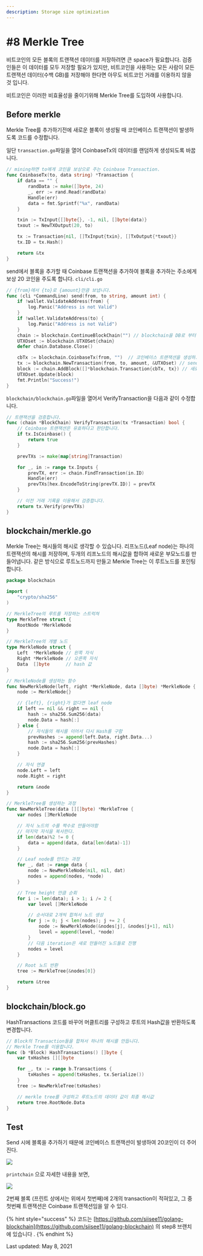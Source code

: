 ```yaml
---
description: Storage size optimization
---
```


# \#8 Merkle Tree

비트코인의 모든 블록의 트랜잭션 데이터를 저장하려면 큰 space가 필요합니다. 검증인들은 이 데이터를 모두 저장할 필요가 있지만, 비트코인을 사용하는 모든 사람이 모든 트랜잭션 데이터\(수백 GB\)를 저장해야 한다면 아무도 비트코인 거래를 이용하지 않을 것 입니다.

비트코인은 이러한 비효율성을 줄이기위해 Merkle Tree를 도입하여 사용합니다. 

## Before merkle

Merkle Tree를 추가하기전에 새로운 블록이 생성될 때 코인베이스 트랜잭션이 발생하도록 코드를 수정합니다.

일단 `transaction.go`파일을 열어 CoinbaseTx의 데이터를 랜덤하게 생성되도록 바꿉니다.

```go
// mining하면 to에게 코인을 보상으로 주는 Coinbase Transaction.
func CoinbaseTx(to, data string) *Transaction {
	if data == "" {
		randData := make([]byte, 24)
		_, err := rand.Read(randData)
		Handle(err)
		data = fmt.Sprintf("%x", randData)
	}

	txin := TxInput{[]byte{}, -1, nil, []byte(data)}
	txout := NewTXOutput(20, to)

	tx := Transaction{nil, []TxInput{txin}, []TxOutput{*txout}}
	tx.ID = tx.Hash()

	return &tx
}
```

send에서 블록을 추가할 때 Coinbase 트랜잭션을 추가하여 블록을 추가하는 주소에게 보상 20 코인을 주도록 합니다. `cli/cli.go`

```go
// {from}에서 {to}로 {amount}만큼 보냅니다.
func (cli *CommandLine) send(from, to string, amount int) {
	if !wallet.ValidateAddress(from) {
		log.Panic("Address is not Valid")
	}
	if !wallet.ValidateAddress(to) {
		log.Panic("Address is not Valid")
	}
	chain := blockchain.ContinueBlockChain("") // blockchain을 DB로 부터 받아온다.
	UTXOset := blockchain.UTXOSet{chain}
	defer chain.Database.Close()

	cbTx := blockchain.CoinbaseTx(from, "")  // 코인베이스 트랜잭션을 생성하고
	tx := blockchain.NewTransaction(from, to, amount, &UTXOset) // send 트랜잭션도 생성하여
	block := chain.AddBlock([]*blockchain.Transaction{cbTx, tx}) // 새로운 블록에 추가합니다.
	UTXOset.Update(block)
	fmt.Println("Success!")
}
```

`blockchain/blockchain.go`파일을 열어서 VerifyTransaction을 다음과 같이 수정합니다.

```go
// 트랜잭션을 검증합니다.
func (chain *BlockChain) VerifyTransaction(tx *Transaction) bool {
	// Coinbase 트랜잭션은 유효하다고 판단합니다.
	if tx.IsCoinbase() {
		return true
	}

	prevTXs := make(map[string]Transaction)

	for _, in := range tx.Inputs {
		prevTX, err := chain.FindTransaction(in.ID)
		Handle(err)
		prevTXs[hex.EncodeToString(prevTX.ID)] = prevTX
	}

	// 이전 거래 기록을 이용해서 검증합니다.
	return tx.Verify(prevTXs)
}
```

##  blockchain/merkle.go

Merkle Tree는 해시들의 해시로 생각할 수 있습니다. 리프노드\(Leaf node\)는 하나의 트랜잭션의 해시를 저장하며, 두개의 리프노드의 해시값을 합하여 새로운 부모노드를 만들어냅니다. 같은 방식으로 루트노드까지 만들고 Merkle Tree는 이 루트노드를 포인팅합니다.

```go
package blockchain

import (
	"crypto/sha256"
)

// MerkleTree의 루트를 저장하는 스트럭쳐
type MerkleTree struct {
	RootNode *MerkleNode
}

// MerkleTree의 개별 노드
type MerkleNode struct {
	Left  *MerkleNode // 왼쪽 자식
	Right *MerkleNode // 오른쪽 자식
	Data  []byte      // hash 값
}

// MerkleNode를 생성하는 함수
func NewMerkleNode(left, right *MerkleNode, data []byte) *MerkleNode {
	node := MerkleNode{}

	// {left}, {right}가 없다면 leaf node
	if left == nil && right == nil {
		hash := sha256.Sum256(data)
		node.Data = hash[:]
	} else {
		// 자식들의 해시를 이어서 다시 Hash를 구함
		prevHashes := append(left.Data, right.Data...)
		hash := sha256.Sum256(prevHashes)
		node.Data = hash[:]
	}

	// 자식 연결
	node.Left = left
	node.Right = right

	return &node
}

// MerkleTree를 생성하는 과정
func NewMerkleTree(data [][]byte) *MerkleTree {
	var nodes []MerkleNode

	// 자식 노드의 수를 짝수로 만들어야함
	// 마지막 자식을 복사한다.
	if len(data)%2 != 0 {
		data = append(data, data[len(data)-1])
	}

	// Leaf node를 만드는 과정
	for _, dat := range data {
		node := NewMerkleNode(nil, nil, dat)
		nodes = append(nodes, *node)
	}

	// Tree height 만큼 순회
	for i := len(data); i > 1; i /= 2 {
		var level []MerkleNode

		// 순서대로 2개씩 합쳐서 노드 생성
		for j := 0; j < len(nodes); j += 2 {
			node := NewMerkleNode(&nodes[j], &nodes[j+1], nil)
			level = append(level, *node)
		}
		// 다음 iteration은 새로 만들어진 노드들로 진행
		nodes = level
	}

	// Root 노드 반환
	tree := MerkleTree{&nodes[0]}

	return &tree
}
```

## blockchain/block.go

HashTransactions 코드를 바꾸어 머클트리를 구성하고 루트의 Hash값을 반환하도록 변경합니다.

```go
// Block의 Transaction들을 합쳐서 하나의 해시를 만듭니다.
// Merkle Tree를 이용합니다.
func (b *Block) HashTransactions() []byte {
	var txHashes [][]byte

	for _, tx := range b.Transactions {
		txHashes = append(txHashes, tx.Serialize())
	}
	tree := NewMerkleTree(txHashes)

	// merkle tree를 구성하고 루트노드의 데이터 값이 최종 해시값
	return tree.RootNode.Data
}
```

## Test

Send 시에 블록을 추가하기 때문에 코인베이스 트랜잭션이 발생하여 20코인이 더 주어진다.

![](../.gitbook/assets/image%20%2878%29.png)

`printchain` 으로 자세한 내용을 보면,

![](../.gitbook/assets/image%20%2881%29.png)

2번째 블록 \(프린트 상에서는 위에서 첫번째\)에 2개의 transaction이 적혀있고, 그 중 첫번째 트랜잭션은 Coinbase 트랜잭션임을 알 수 있다.





{% hint style="success" %}
코드는  [https://github.com/siisee11/golang-blockchain](https://github.com/siisee11/golang-blockchain) 의 step8 브랜치에 있습니다 . 
{% endhint %}



Last updated: May 8, 2021

